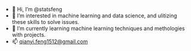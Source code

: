 - 👋 Hi, I’m @statsfeng
- 👀 I’m interested in machine learning and data science, and ulitizing these skills to solve issues. 
- 🌱 I’m currently learning machine learning techniques and methologies with projects.
- 📫 qianyi.feng1512@gmail.com

<!---
statsfeng/statsfeng is a ✨ special ✨ repository because its `README.md` (this file) appears on your GitHub profile.
You can click the Preview link to take a look at your changes.
--->

